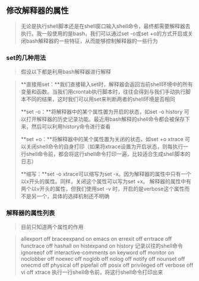 ## 修改解释器的属性

> 无论是执行shell脚本还是在shell窗口输入shell命令，最终都需要解释器去执行。我一般使用的是bash，我们可以通过set -o或set +o的方式开启或关闭bash解释器的一些特征，从而能够控制解释器的一些行为



### set的几种用法

> 假设以下都是利用bash解释器进行解释

> **直接用set：**我们直接输入set时，解释器会返回当前shell环境中的所有变量和函数。当我们用crontab执行脚本时，往往会得到与我们手动执行脚本不同的结果，这时我们可以用set来判断两者的shell环境是否相同
>
> **set -o：**将解释器中的某个属性置为开启的状态，如set -o history 可以打开解释器的历史记录功能。最近用bash解释的shell命令都会被保存下来，然后可以利用history命令进行查看
>
> **set +o：**将解释器中的某个属性置为关闭的状态，如set +o xtrace 可以关闭shell命令的自身打印（如果将xtrace设置为开启状态，则每执行一行shell命令前，都会将这行shell命令打印一遍，比较适合生成shell脚本的日志）
>
> **缩写：**set -o xtrace可以缩写为set -x。因为解释器的属性中只有一个以x开头的属性。同样，关闭这个属性可以写为set +x。    解释器的属性中有两个以v开头的属性，但我们使用set -v 时，开启的是verbose这个属性而不是另一个，具体的选择机制还不明确



### 解释器的属性列表

> 目前只知道两个属性的作用

> allexport      	off
> braceexpand    	on
> emacs          	on
> errexit        	off
> errtrace       	off
> functrace      	off
> hashall        	on
> histexpand     	on
> history        	记录以往的shell命令
> ignoreeof      	off
> interactive-comments	on
> keyword        	off
> monitor        	on
> noclobber      	off
> noexec         	off
> noglob         	off
> nolog          	off
> notify         	off
> nounset        	off
> onecmd         	off
> physical       	off
> pipefail       	off
> posix          	off
> privileged     	off
> verbose        	off
> vi             	off
> xtrace         	执行一行shell命令前，将这行shell命令打印出来